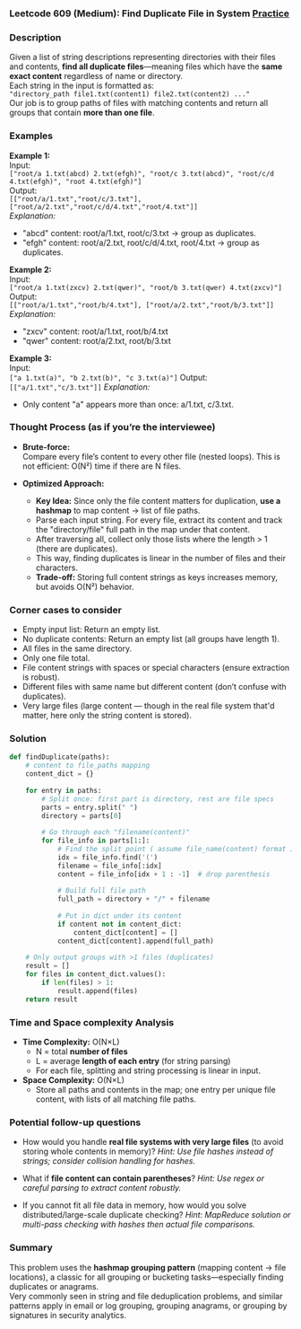 ### Leetcode 609 (Medium): Find Duplicate File in System [Practice](https://leetcode.com/problems/find-duplicate-file-in-system)

### Description  
Given a list of string descriptions representing directories with their files and contents, **find all duplicate files**—meaning files which have the **same exact content** regardless of name or directory.  
Each string in the input is formatted as:  
`"directory_path file1.txt(content1) file2.txt(content2) ..."`  
Our job is to group paths of files with matching contents and return all groups that contain **more than one file**.

### Examples  

**Example 1:**  
Input:  
`["root/a 1.txt(abcd) 2.txt(efgh)", "root/c 3.txt(abcd)", "root/c/d 4.txt(efgh)", "root 4.txt(efgh)"]`  
Output:  
`[["root/a/1.txt","root/c/3.txt"], ["root/a/2.txt","root/c/d/4.txt","root/4.txt"]]`  
*Explanation:*
- "abcd" content: root/a/1.txt, root/c/3.txt → group as duplicates.
- "efgh" content: root/a/2.txt, root/c/d/4.txt, root/4.txt → group as duplicates.


**Example 2:**  
Input:  
`["root/a 1.txt(zxcv) 2.txt(qwer)", "root/b 3.txt(qwer) 4.txt(zxcv)"]`  
Output:  
`[["root/a/1.txt","root/b/4.txt"], ["root/a/2.txt","root/b/3.txt"]]`  
*Explanation:*
- "zxcv" content: root/a/1.txt, root/b/4.txt
- "qwer" content: root/a/2.txt, root/b/3.txt

**Example 3:**  
Input:  
`["a 1.txt(a)", "b 2.txt(b)", "c 3.txt(a)"]`
Output:  
`[["a/1.txt","c/3.txt"]]`
*Explanation:*
- Only content "a" appears more than once: a/1.txt, c/3.txt.

### Thought Process (as if you’re the interviewee)

- **Brute-force:**  
  Compare every file’s content to every other file (nested loops). This is not efficient: O(N²) time if there are N files.

- **Optimized Approach:**  
  - **Key Idea:** Since only the file content matters for duplication, **use a hashmap** to map content → list of file paths.
  - Parse each input string. For every file, extract its content and track the "directory/file" full path in the map under that content.
  - After traversing all, collect only those lists where the length > 1 (there are duplicates).
  - This way, finding duplicates is linear in the number of files and their characters.
  - **Trade-off:** Storing full content strings as keys increases memory, but avoids O(N²) behavior.

### Corner cases to consider  
- Empty input list: Return an empty list.
- No duplicate contents: Return an empty list (all groups have length 1).
- All files in the same directory.
- Only one file total.
- File content strings with spaces or special characters (ensure extraction is robust).
- Different files with same name but different content (don’t confuse with duplicates).
- Very large files (large content — though in the real file system that'd matter, here only the string content is stored).

### Solution

```python
def findDuplicate(paths):
    # content to file_paths mapping
    content_dict = {}
    
    for entry in paths:
        # Split once: first part is directory, rest are file specs
        parts = entry.split(" ")
        directory = parts[0]
        
        # Go through each "filename(content)"
        for file_info in parts[1:]:
            # Find the split point ( assume file_name(content) format )
            idx = file_info.find('(')
            filename = file_info[:idx]
            content = file_info[idx + 1 : -1]  # drop parenthesis
            
            # Build full file path
            full_path = directory + "/" + filename
            
            # Put in dict under its content
            if content not in content_dict:
                content_dict[content] = []
            content_dict[content].append(full_path)
    
    # Only output groups with >1 files (duplicates)
    result = []
    for files in content_dict.values():
        if len(files) > 1:
            result.append(files)
    return result
```

### Time and Space complexity Analysis  

- **Time Complexity:** O(N×L)
  - N = total **number of files**
  - L = average **length of each entry** (for string parsing)
  - For each file, splitting and string processing is linear in input.
- **Space Complexity:** O(N×L)
  - Store all paths and contents in the map; one entry per unique file content, with lists of all matching file paths.

### Potential follow-up questions  

- How would you handle **real file systems with very large files** (to avoid storing whole contents in memory)?
  *Hint: Use file hashes instead of strings; consider collision handling for hashes.*

- What if **file content can contain parentheses**?
  *Hint: Use regex or careful parsing to extract content robustly.*

- If you cannot fit all file data in memory, how would you solve distributed/large-scale duplicate checking?
  *Hint: MapReduce solution or multi-pass checking with hashes then actual file comparisons.*

### Summary

This problem uses the **hashmap grouping pattern** (mapping content → file locations), a classic for all grouping or bucketing tasks—especially finding duplicates or anagrams.  
Very commonly seen in string and file deduplication problems, and similar patterns apply in email or log grouping, grouping anagrams, or grouping by signatures in security analytics.
